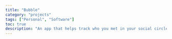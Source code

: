 ```yaml
---
title: "Bubble"
category: "projects"
tags: ["Personal", "Software"]
toc: true
description: "An app that helps track who you met in your social circle."
---
```

